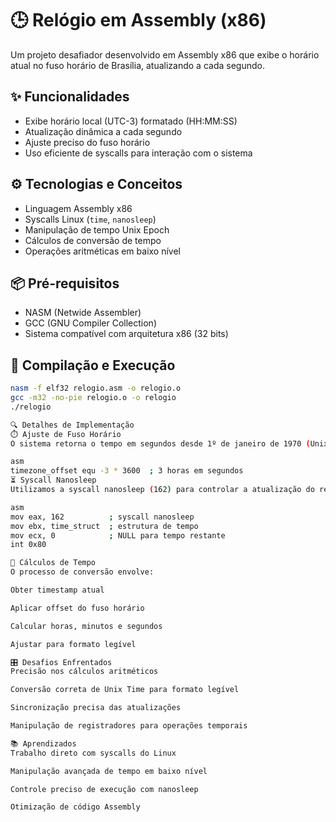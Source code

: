 # 🕒 Relógio em Assembly (x86)

Um projeto desafiador desenvolvido em Assembly x86 que exibe o horário atual no fuso horário de Brasília, atualizando a cada segundo.

## ✨ Funcionalidades

- Exibe horário local (UTC-3) formatado (HH:MM:SS)
- Atualização dinâmica a cada segundo
- Ajuste preciso do fuso horário
- Uso eficiente de syscalls para interação com o sistema

## ⚙️ Tecnologias e Conceitos
- Linguagem Assembly x86
- Syscalls Linux (`time`, `nanosleep`)
- Manipulação de tempo Unix Epoch
- Cálculos de conversão de tempo
- Operações aritméticas em baixo nível

## 📦 Pré-requisitos
- NASM (Netwide Assembler)
- GCC (GNU Compiler Collection)
- Sistema compatível com arquitetura x86 (32 bits)

## 🚀 Compilação e Execução
```bash
nasm -f elf32 relogio.asm -o relogio.o
gcc -m32 -no-pie relogio.o -o relogio
./relogio

🔍 Detalhes de Implementação
⏱️ Ajuste de Fuso Horário
O sistema retorna o tempo em segundos desde 1º de janeiro de 1970 (Unix Epoch). Para converter para o horário de Brasília (UTC-3), utilizamos:

asm
timezone_offset equ -3 * 3600  ; 3 horas em segundos
⏳ Syscall Nanosleep
Utilizamos a syscall nanosleep (162) para controlar a atualização do relógio:

asm
mov eax, 162          ; syscall nanosleep
mov ebx, time_struct  ; estrutura de tempo
mov ecx, 0            ; NULL para tempo restante
int 0x80

🔢 Cálculos de Tempo
O processo de conversão envolve:

Obter timestamp atual

Aplicar offset do fuso horário

Calcular horas, minutos e segundos

Ajustar para formato legível

🎛️ Desafios Enfrentados
Precisão nos cálculos aritméticos

Conversão correta de Unix Time para formato legível

Sincronização precisa das atualizações

Manipulação de registradores para operações temporais

📚 Aprendizados
Trabalho direto com syscalls do Linux

Manipulação avançada de tempo em baixo nível

Controle preciso de execução com nanosleep

Otimização de código Assembly